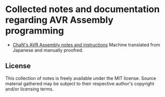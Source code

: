 # Collected notes and documentation regarding AVR Assembly programming

- [ChaN's AVR Assembly notes and instructions](cc.md)
  Machine translated from Japanese and manually proofred.

## License

This collection of notes is freely available under the MIT license. Source
material gathered may be subject to their respective author's copyright and/or
licensing terms.
